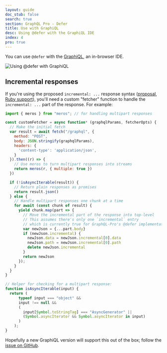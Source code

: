 ```yaml
---
layout: guide
doc_stub: false
search: true
section: GraphQL Pro - Defer
title: Use with GraphiQL
desc: Using @defer with the GraphiQL IDE
index: 4
pro: true
---
```


You can use `@defer` with the [GraphiQL](https://github.com/graphql/graphiql/blob/main/packages/graphiql/README.md), an in-browser IDE.

<img src="/defer/defer-graphiql-gif.gif"  alt="Using @defer with GraphiQL" style="max-width: 100%" />

## Incremental responses

If you're using the proposed `incremental: ...` response syntax ([proposal](https://github.com/graphql/graphql-spec/pull/742), [Ruby support](/defer/setup.html#example-rails-with-apollo-client)), you'll need a custom "fetcher" function to handle the `incremental: ...` part of the response. For example:

```js
import { meros } from "meros"; // for handling multipart responses

const customFetcher = async function* (graphqlParams, fetcherOpts) {
  // Make the initial fetch
  var result = await fetch("/graphql", {
    method: "POST",
    body: JSON.stringify(graphqlParams),
    headers: {
      'content-type': 'application/json',
    }
  }).then((r) => {
    // Use meros to turn multipart responses into streams
    return meros(r, { multiple: true })
  })

  if (!isAsyncIterable(result)) {
    // Return plain responses as promises
    return result.json()
  } else {
    // Handle multipart responses one chunk at a time
    for await (const chunk of result) {
      yield chunk.map(part => {
        // Move the incremental part of the response into top-level
        // This assumes there's only one `incremental` entry
        // which is currently true for GraphQL-Pro's @defer implementation
        var newJson = {...part.body}
        if (newJson.incremental) {
          newJson.data = newJson.incremental[0].data
          newJson.path = newJson.incremental[0].path
          delete newJson.incremental
        }
        return newJson
      });
    }
  }
}

// Helper for checking for a multipart response:
function isAsyncIterable(input) {
  return (
      typeof input === "object" &&
      input !== null &&
      (
        input[Symbol.toStringTag] === "AsyncGenerator" ||
        (Symbol.asyncIterator && Symbol.asyncIterator in input)
      )
    );
}

```

Hopefully a new GraphiQL version will support this out of the box; follow the [issue on GitHub](https://github.com/graphql/graphiql/issues/3470).
